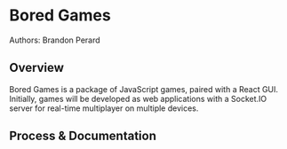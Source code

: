 # Bored Games

Authors: Brandon Perard

## Overview

Bored Games is a package of JavaScript games, paired with a React GUI. Initially, games will be developed as web applications with a Socket.IO server for real-time multiplayer on multiple devices.

## Process & Documentation

<!-- This Trello board is used to document the planning, development, and maintenance of Platform.io: -->

<!-- [DEV Board](https://trello.com/b/veIeW4yU/platformio) -->
